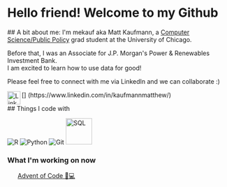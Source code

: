 # Hello friend! Welcome to my Github
<p>
## A bit about me:
I'm mekauf aka Matt Kaufmann, a <a href = 'https://capp.uchicago.edu/'>Computer Science/Public Policy<a> grad student at the University of Chicago. 
</p> 
Before that, I was an Associate for J.P. Morgan's Power & Renewables Investment Bank.
<br />
I am excited to learn how to use data for good!
</p>
Please feel free to connect with me via LinkedIn and we can collaborate :)
</p>
[<img align="left" alt="LinkedIn" width = "30px" src="https://upload.wikimedia.org/wikipedia/commons/thumb/c/c9/Linkedin.svg/1200px-Linkedin.svg.png" />] (https://www.linkedin.com/in/kaufmannmatthew/)
</p>
## Things I code with
<p>
  <img alt ="R" src = "https://img.shields.io/badge/-R-276DC3?logo=r&logoColor=white&style=for-the-badge&logoWidth=30" />
  <img alt="Python" src = "https://img.shields.io/badge/-Python-3776AB?logo=python&logoColor=white&style=for-the-badge" />
  <img alt="Git" src = "https://img.shields.io/badge/-Git-F05032?logo=git&logoColor=white&style=for-the-badge" />
  <img alt="SQL" width="60px" src="https://banner2.cleanpng.com/20180526/oqt/kisspng-microsoft-sql-server-mysql-database-logo-5b098c6ebad6d7.7316225815273524307653.jpg" />

</p>
  
  <h3>What I'm working on now</h3>
  <ul>
      <a href = "https://github.com/mekauf2/advent-of-code">Advent of Code 🎄💻</a>
    </li>
  </ul>

